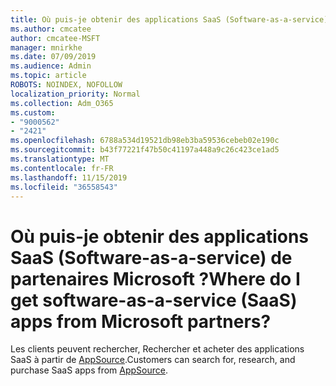 ```yaml
---
title: Où puis-je obtenir des applications SaaS (Software-as-a-service) ?
ms.author: cmcatee
author: cmcatee-MSFT
manager: mnirkhe
ms.date: 07/09/2019
ms.audience: Admin
ms.topic: article
ROBOTS: NOINDEX, NOFOLLOW
localization_priority: Normal
ms.collection: Adm_O365
ms.custom:
- "9000562"
- "2421"
ms.openlocfilehash: 6788a534d19521db98eb3ba59536cebeb02e190c
ms.sourcegitcommit: b43f77221f47b50c41197a448a9c26c423ce1ad5
ms.translationtype: MT
ms.contentlocale: fr-FR
ms.lasthandoff: 11/15/2019
ms.locfileid: "36558543"
---
```

# <a name="where-do-i-get-software-as-a-service-saas-apps-from-microsoft-partners"></a><span data-ttu-id="b82a7-102">Où puis-je obtenir des applications SaaS (Software-as-a-service) de partenaires Microsoft ?</span><span class="sxs-lookup"><span data-stu-id="b82a7-102">Where do I get software-as-a-service (SaaS) apps from Microsoft partners?</span></span>

<span data-ttu-id="b82a7-103">Les clients peuvent rechercher, Rechercher et acheter des applications SaaS à partir de [AppSource](http://www.appsource.com/).</span><span class="sxs-lookup"><span data-stu-id="b82a7-103">Customers can search for, research, and purchase SaaS apps from [AppSource](http://www.appsource.com/).</span></span>